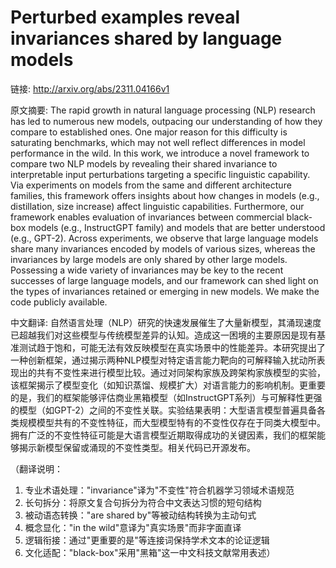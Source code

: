 # Perturbed examples reveal invariances shared by language models

链接: http://arxiv.org/abs/2311.04166v1

原文摘要:
The rapid growth in natural language processing (NLP) research has led to
numerous new models, outpacing our understanding of how they compare to
established ones. One major reason for this difficulty is saturating
benchmarks, which may not well reflect differences in model performance in the
wild. In this work, we introduce a novel framework to compare two NLP models by
revealing their shared invariance to interpretable input perturbations
targeting a specific linguistic capability. Via experiments on models from the
same and different architecture families, this framework offers insights about
how changes in models (e.g., distillation, size increase) affect linguistic
capabilities. Furthermore, our framework enables evaluation of invariances
between commercial black-box models (e.g., InstructGPT family) and models that
are better understood (e.g., GPT-2). Across experiments, we observe that large
language models share many invariances encoded by models of various sizes,
whereas the invariances by large models are only shared by other large models.
Possessing a wide variety of invariances may be key to the recent successes of
large language models, and our framework can shed light on the types of
invariances retained or emerging in new models. We make the code publicly
available.

中文翻译:
自然语言处理（NLP）研究的快速发展催生了大量新模型，其涌现速度已超越我们对这些模型与传统模型差异的认知。造成这一困境的主要原因是现有基准测试趋于饱和，可能无法有效反映模型在真实场景中的性能差异。本研究提出了一种创新框架，通过揭示两种NLP模型对特定语言能力靶向的可解释输入扰动所表现出的共有不变性来进行模型比较。通过对同架构家族及跨架构家族模型的实验，该框架揭示了模型变化（如知识蒸馏、规模扩大）对语言能力的影响机制。更重要的是，我们的框架能够评估商业黑箱模型（如InstructGPT系列）与可解释性更强的模型（如GPT-2）之间的不变性关联。实验结果表明：大型语言模型普遍具备各类规模模型共有的不变性特征，而大型模型特有的不变性仅存在于同类大模型中。拥有广泛的不变性特征可能是大语言模型近期取得成功的关键因素，我们的框架能够揭示新模型保留或涌现的不变性类型。相关代码已开源发布。  

（翻译说明：  
1. 专业术语处理："invariance"译为"不变性"符合机器学习领域术语规范  
2. 长句拆分：将原文复合句拆分为符合中文表达习惯的短句结构  
3. 被动语态转换："are shared by"等被动结构转换为主动句式  
4. 概念显化："in the wild"意译为"真实场景"而非字面直译  
5. 逻辑衔接：通过"更重要的是"等连接词保持学术文本的论证逻辑  
6. 文化适配："black-box"采用"黑箱"这一中文科技文献常用表述）
